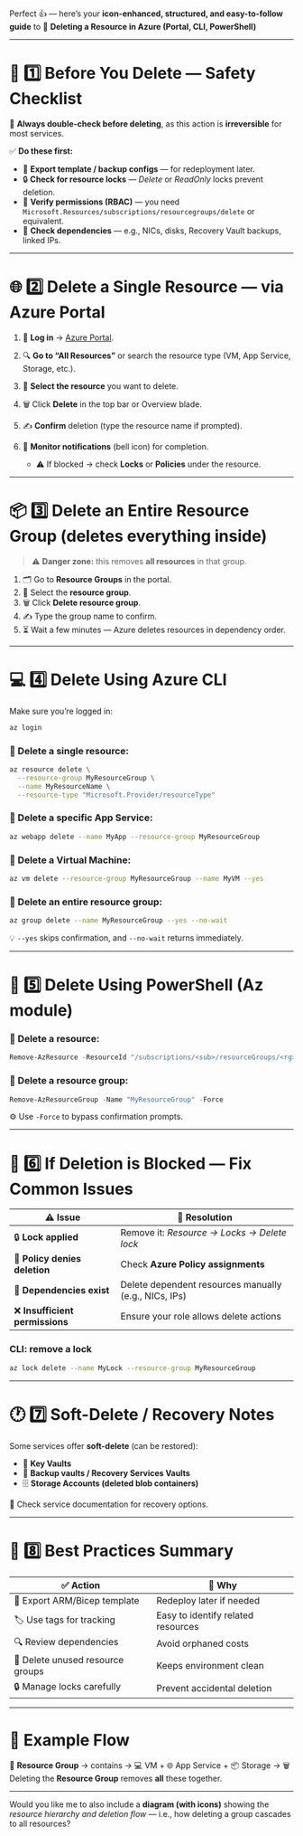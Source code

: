 Perfect 👍 — here’s your **icon-enhanced, structured, and easy-to-follow guide** to
🧹 **Deleting a Resource in Azure (Portal, CLI, PowerShell)**

---

# 🧭 1️⃣ Before You Delete — Safety Checklist

🛑 **Always double-check before deleting**, as this action is **irreversible** for most services.

✅ **Do these first:**

* 💾 **Export template / backup configs** — for redeployment later.
* 🔒 **Check for resource locks** — *Delete* or *ReadOnly* locks prevent deletion.
* 👥 **Verify permissions (RBAC)** — you need `Microsoft.Resources/subscriptions/resourcegroups/delete` or equivalent.
* 🔗 **Check dependencies** — e.g., NICs, disks, Recovery Vault backups, linked IPs.

---

# 🌐 2️⃣ Delete a Single Resource — via **Azure Portal**

1. 🏁 **Log in** → [Azure Portal](https://portal.azure.com).
2. 🔍 **Go to “All Resources”** or search the resource type (VM, App Service, Storage, etc.).
3. 🧩 **Select the resource** you want to delete.
4. 🗑️ Click **Delete** in the top bar or Overview blade.
5. ✍️ **Confirm** deletion (type the resource name if prompted).
6. 🔔 **Monitor notifications** (bell icon) for completion.

   * ⚠️ If blocked → check **Locks** or **Policies** under the resource.

---

# 📦 3️⃣ Delete an Entire Resource Group (deletes everything inside)

> ⚠️ **Danger zone:** this removes **all resources** in that group.

1. 🗂️ Go to **Resource Groups** in the portal.
2. 🧾 Select the **resource group**.
3. 🗑️ Click **Delete resource group**.
4. ✍️ Type the group name to confirm.
5. ⏳ Wait a few minutes — Azure deletes resources in dependency order.

---

# 💻 4️⃣ Delete Using **Azure CLI**

Make sure you’re logged in:

```bash
az login
```

### 🔹 Delete a single resource:

```bash
az resource delete \
  --resource-group MyResourceGroup \
  --name MyResourceName \
  --resource-type "Microsoft.Provider/resourceType"
```

### 🔹 Delete a specific App Service:

```bash
az webapp delete --name MyApp --resource-group MyResourceGroup
```

### 🔹 Delete a Virtual Machine:

```bash
az vm delete --resource-group MyResourceGroup --name MyVM --yes
```

### 🔹 Delete an entire resource group:

```bash
az group delete --name MyResourceGroup --yes --no-wait
```

💡 `--yes` skips confirmation, and `--no-wait` returns immediately.

---

# 🧩 5️⃣ Delete Using **PowerShell (Az module)**

### 🔹 Delete a resource:

```powershell
Remove-AzResource -ResourceId "/subscriptions/<sub>/resourceGroups/<rg>/providers/.../resourceName" -Force
```

### 🔹 Delete a resource group:

```powershell
Remove-AzResourceGroup -Name "MyResourceGroup" -Force
```

⚙️ Use `-Force` to bypass confirmation prompts.

---

# 🚫 6️⃣ If Deletion is Blocked — Fix Common Issues

| ⚠️ Issue                       | 🧭 Resolution                                         |
| ------------------------------ | ----------------------------------------------------- |
| 🔒 **Lock applied**            | Remove it: *Resource → Locks → Delete lock*           |
| 🧱 **Policy denies deletion**  | Check **Azure Policy assignments**                    |
| 🔗 **Dependencies exist**      | Delete dependent resources manually (e.g., NICs, IPs) |
| ❌ **Insufficient permissions** | Ensure your role allows delete actions                |

### CLI: remove a lock

```bash
az lock delete --name MyLock --resource-group MyResourceGroup
```

---

# 🕐 7️⃣ Soft-Delete / Recovery Notes

Some services offer **soft-delete** (can be restored):

* 🔑 **Key Vaults**
* 🧰 **Backup vaults / Recovery Services Vaults**
* 🗄️ **Storage Accounts (deleted blob containers)**

🧩 Check service documentation for recovery options.

---

# 🧠 8️⃣ Best Practices Summary

| ✅ Action                         | 📝 Why                             |
| -------------------------------- | ---------------------------------- |
| 💾 Export ARM/Bicep template     | Redeploy later if needed           |
| 🏷️ Use tags for tracking        | Easy to identify related resources |
| 🔍 Review dependencies           | Avoid orphaned costs               |
| 🧹 Delete unused resource groups | Keeps environment clean            |
| 🔒 Manage locks carefully        | Prevent accidental deletion        |

---

# 🚀 Example Flow

🧱 **Resource Group** → contains → 💻 VM + 🌐 App Service + 📦 Storage →
🗑️ Deleting the **Resource Group** removes **all** these together.

---

Would you like me to also include a **diagram (with icons)** showing the *resource hierarchy and deletion flow* — i.e., how deleting a group cascades to all resources?
